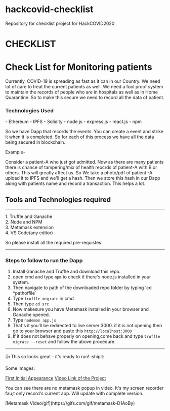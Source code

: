 # hackcovid-checklist
Repository for checklist project for HackCOVID2020
<h1>CHECKLIST</h1>

<h1> Check List for Monitoring patients</h1>
<p> Currently, COVID-19 is spreading as fast as it can in our Country. We need lot of care to treat the current patients as well. We need a fool proof system to maintain the records of people who are in hospitals as well as in Home Quarantine. 
  So to make this secure we need to record all the data of patient.
  
  <h3>Technologies Used</h3>
  - Ethereum
  - IPFS
  - Solidity
  - node.js
  - express.js
  - react.js
  - npm
  
  <p>
  So we have Dapp that records the events. You can create a event and strike it when it is completed. So for each of this process we have all the data being secured in blockchain. 
  
  Example-
  
  Consider a patient-A who just got admitted. Now as there are many patients there is chance of tampering/mix of health reocrds of patient-A with B or others. This will greatly affect us. So We take a photo/pdf of patient -A upload it to IPFS and we'll get a hash. Then we store this hash in our Dapp along with patients name and record a transaction. This helps a lot.
  </p>
  
  
  <h2> Tools and Technologies required</h2>
  <hr>
  1. Truffle and Ganache<br>
  2. Node and NPM<br>
  3. Metamask extension<br>
  4. VS Code(any editor)
  <br>
  
  <p>So please install all the required pre-requistes.</p>
  
  
  <hr>
  
  <h3> Steps to follow to run the Dapp</h3>
  
  1. Install Ganache and Truffle and download this repo.
  2. open cmd and type ``` npm ``` to check if there's node.js installed in your system.
  3. Then navigate to path of the downloaded repo folder by typing 'cd *pathoffile`
  4. Type `truffle migrate` in cmd
  5. Then type `cd src`
  6. Now makesure you have Metamask installed in your browser and Ganache opened.
  7. Type `nodemon app.js`
  8. That's it you'll be redirected to live server 3000. if it is not opening then go to your browser and paste this `http://localhost:3000`
  9. If it does not behave properly on opening,come back and type `truffle migrate --reset` and follow the above procedure.
  
  <hr>
  
:+1: This so looks great - it's ready to run! :shipit:

Some images:

[First Initial Appearance](https://drive.google.com/file/d/1PrQu7CsvCxlG8UZ9apUpocCqo6EycU9H/view?usp=sharing)
[ Video Link of the Project](https://drive.google.com/file/d/14YJHmu267jY61k7tSU0-RPpsLZ03Uny5/view?usp=sharing)

<p>You can see there are no metamask popup in video. It's my screen recorder fau;t only record's current app. Will update with complete version.</p>
[Metamask Video/gif](https://gifs.com/gif/metamask-D1AoBy)

